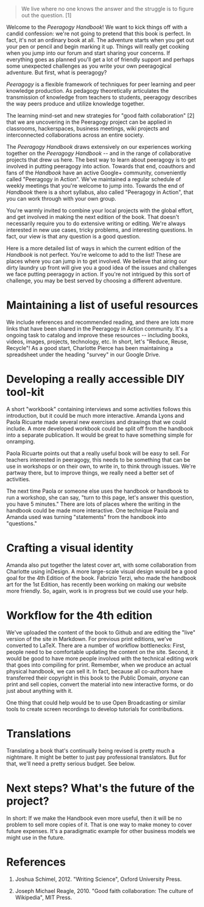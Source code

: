 ---
---

> We live where no one knows the answer and the struggle is to figure out the question. [1]

Welcome to the _Peeragogy Handbook_!  We want to kick things off with
a candid confession: we're not going to pretend that this book is
perfect.  In fact, it's not an ordinary book at all.  The adventure
starts when you get out your pen or pencil and begin marking it up.
Things will really get cooking when you jump into our forum and start
sharing your concerns.  If everything goes as planned you'll get a lot
of friendly support and perhaps some unexpected challenges as you
write your own peeragogical adventure.  But first, what is peeragogy?

*Peeragogy* is a flexible framework of techniques for peer learning
and peer knowledge production.  As pedagogy theoretically articulates
the transmission of knowledge from teachers to students, peeragogy
describes the way peers produce and utilize knowledge together.

The learning mind-set and new strategies for "good faith
collaboration" [2] that we are uncovering in the Peeragogy project can
be applied in classrooms, hackerspaces, business meetings, wiki
projects and interconnected collaborations across an entire society.

The _Peeragogy Handbook_ draws extensively on our experiences working
together on the _Peeragogy Handbook_ -- and in the range of
collaborative projects that drew us here.  The best way to learn about
peeragogy is to get involved in putting peeragogy into action.
Towards that end, coauthors and fans of the _Handbook_ have an active
Google+ community, conveniently called "Peeragogy in Action".  We've
maintained a regular schedule of weekly meetings that you're welcome
to jump into.  Towards the end of _Handbook_ there is a short
syllabus, also called "Peeragogy in Action", that you can work through
with your own group.

You're warmly invited to combine your local projects with the global
effort, and get involved in making the next edition of the book.  That
doesn't necessarily require you to do extensive writing or editing.
We're always interested in new use cases, tricky problems, and
interesting questions.  In fact, our view is that any question is a
good question.

Here is a more detailed list of ways in which the current edition of
the _Handbook_ is not perfect.  You're welcome to add to the list!
These are places where you can jump in to get involved.  We believe
that airing our dirty laundry up front will give you a good idea of
the issues and challenges we face putting peeragogy in action.  If
you're not intrigued by this sort of challenge, you may be best served
by choosing a different adventure.

# Maintaining a list of useful resources

We include references and recommended reading, and there are lots more
links that have been shared in the Peeragogy in Action community.
It's a ongoing task to catalog and improve these resources --
including books, videos, images, projects, technology, etc.  In short,
let's "Reduce, Reuse, Recycle"!  As a good start, Charlotte Pierce has
been maintaining a spreadsheet under the heading "survey" in our
Google Drive.

# Developing a really accessible DIY tool-kit

A short "workbook" containing interviews and some activities follows
this introduction, but it could be much more interactive.  Amanda
Lyons and Paola Ricuarte made several new exercises and drawings that
we could include. A more developed workbook could be split off from
the handbook into a separate publication.  It would be great to have
something simple for onramping.

Paola Ricuarte points out that a really useful book will be easy to
sell.  For teachers interested in peeragogy, this needs to be
something that can be use in workshops or on their own, to write in,
to think through issues.  We're partway there, but to improve things,
we really need a better set of activities.

The next time Paola or someone else uses the handbook or handbook to
run a workshop, she can say, "turn to this page, let's answer this
question, you have 5 minutes."  There are lots of places where the
writing in the handbook could be made more interactive.  One technique
Paola and Amanda used was turning "statements" from the handbook into
"questions."

# Crafting a visual identity

Amanda also put together the latest cover art, with some collaboration
from Charlotte using inDesign.  A more large-scale visual design would
be a good goal for the 4th Edition of the book.  Fabrizio Terzi, who
made the handbook art for the 1st Edition, has recently been working
on making our website more friendly.  So, again, work is in progress
but we could use your help.

# Workflow for the 4th edition

We've uploaded the content of the book to Github and are editing the
"live" version of the site in Markdown.  For previous print editions,
we've converted to LaTeX.  There are a number of workflow bottlenecks:
First, people need to be comfortable updating the content on the site.
Second, it would be good to have more people involved with the
technical editing work that goes into compiling for print.  Remember,
when we produce an actual physical handbook, we can sell it.  In fact,
because all co-authors have transferred their copyright in this book
to the Public Domain, _anyone_ can print and sell copies, convert the
material into new interactive forms, or do just about anything with
it.

One thing that could help would be to use Open Broadcasting or similar
tools to create screen recordings to develop tutorials for
contributions.

# Translations

Translating a book that's continually being revised is pretty much a
nightmare.  It might be better to just pay professional translators.
But for that, we'll need a pretty serious budget.  See below.

# Next steps? What's the future of the project?

In short: If we make the Handbook even more useful, then it will be no
problem to sell more copies of it.  That is one way to make money to
cover future expenses.  It's a paradigmatic example for other business
models we might use in the future.


# References

1. Joshua Schimel, 2012. "Writing Science", Oxford University Press.

2. Joseph Michael Reagle, 2010. "Good faith collaboration: The culture of Wikipedia", MIT Press.
